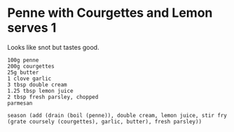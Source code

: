 Penne with Courgettes and Lemon serves 1
========================================

Looks like snot but tastes good.

    100g penne
    200g courgettes
    25g butter
    1 clove garlic
    3 tbsp double cream
    1.25 tbsp lemon juice
    2 tbsp fresh parsley, chopped
    parmesan

    season (add (drain (boil (penne)), double cream, lemon juice, stir fry (grate coursely (courgettes), garlic, butter), fresh parsley))
